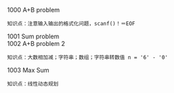 
1000 A+B problem<br>
	
	知识点：注意输入输出的格式化问题，scanf()！＝EOF
1001 Sum problem<br> 
1002 A+B problem 2<br>

	知识点：大数相加减；字符串；数组；字符串转数值 n = '6' - '0'
1003 Max Sum<br>
	
	知识点：线性动态规划
